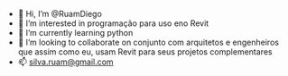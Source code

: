 - 👋 Hi, I’m @RuamDiego
- 👀 I’m interested in  programação para uso eno Revit
- 🌱 I’m currently learning  python
- 💞️ I’m looking to collaborate on  conjunto com arquitetos e engenheiros que assim como eu, usam Revit para seus projetos complementares
- 📫 silva.ruam@gmail.com

<!---
RuamDiego/RuamDiego is a ✨ special ✨ repository because its `README.md` (this file) appears on your GitHub profile.
You can click the Preview link to take a look at your changes.
--->
